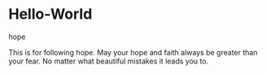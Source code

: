 # Hello-World
hope

This is for following hope. May your hope and faith always be greater than your fear. No matter what beautiful mistakes it leads you to.
